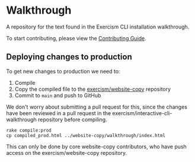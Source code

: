 # Walkthrough

A repository for the text found in the Exercism CLI installation walkthrough.

To start contributing, please view the [Contributing Guide](https://github.com/exercism/interactive-cli-walkthrough/blob/master/CONTRIBUTING.md).

## Deploying changes to production

To get new changes to production we need to:

1. Compile
2. Copy the compiled file to the [exercism/website-copy](https://github.com/exercism/website-copy) repository
3. Commit to `main` and push to GitHub

We don't worry about submitting a pull request for this, since the changes have
been reviewed in a pull request in the exercism/interactive-cli-walkthrough repository
before compiling.

```
rake compile:prod
cp compiled_prod.html ../website-copy/walkthrough/index.html
```

This can only be done by core website-copy contributors, who have push access on the
exercism/website-copy repository.
